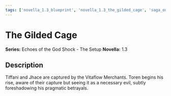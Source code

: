 ```yaml
---
tags: ['novella_1.3_blueprint', 'novella_1.3_the_gilded_cage', 'saga_outline']
---
```


# The Gilded Cage

**Series:** Echoes of the God Shock - The Setup
**Novella:** 1.3

## Description

Tiffani and Jhace are captured by the Vitaflow Merchants. Toren begins his rise, aware of their capture but seeing it as a necessary evil, subtly foreshadowing his pragmatic betrayals.
